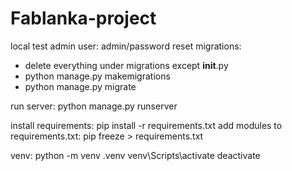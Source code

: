 # Fablanka-project
local test admin user: admin/password
reset migrations:
- delete everything under migrations except __init__.py
- python manage.py makemigrations
- python manage.py migrate

run server:
python manage.py runserver

install requirements:
pip install -r requirements.txt
add modules to requirements.txt: pip freeze > requirements.txt

venv:
python -m venv .venv
venv\Scripts\activate
deactivate